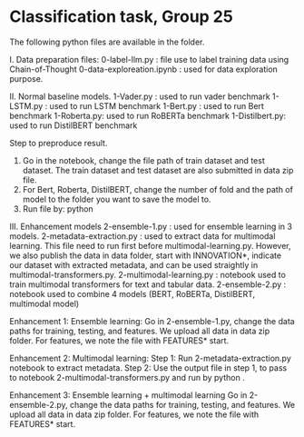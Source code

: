 # Classification task, Group 25

The following python files are available in the folder.

I. Data preparation files:
0-label-llm.py : file use to label training data using Chain-of-Thought
0-data-exploreation.ipynb : used for data exploration purpose.

II. Normal baseline models.
1-Vader.py : used to run vader benchmark
1-LSTM.py : used to run LSTM benchmark
1-Bert.py : used to run Bert benchmark
1-Roberta.py: used to run RoBERTa benchmark
1-Distilbert.py: used to run DistilBERT benchmark

Step to preproduce result.
1. Go in the notebook, change the file path of train dataset and test dataset. The train dataset and test dataset are also submitted in data zip file.
2. For Bert, Roberta, DistilBERT, change the number of fold and the path of model to the folder you want to save the model to.
3. Run file by: python <filename>

III. Enhancement models
2-ensemble-1.py : used for ensemble learning in 3 models.
2-metadata-extraction.py : used to extract data for multimodal learning. This file need to run first before multimodal-learning.py. However, we also publish the data in data folder, start with INNOVATION*, indicate our dataset with extracted metadata, and can be used straightly in multimodal-transformers.py.
2-multimodal-learning.py : notebook used to train multimodal transformers for text and tabular data.
2-ensemble-2.py : notebook used to combine 4 models (BERT, RoBERTa, DistilBERT, multimodal model)

Enhancement 1: Ensemble learning:
Go in 2-ensemble-1.py, change the data paths for training, testing, and features. We upload all data in data zip folder. For features, we note the file with FEATURES* start.

Enhancement 2: Multimodal learning:
Step 1: Run 2-metadata-extraction.py notebook to extract metadata.
Step 2: Use the output file in step 1, to pass to notebook 2-multimodal-transformers.py and run by python <filename>.

Enhancement 3: Ensemble learning + multimodal learning
Go in 2-ensemble-2.py, change the data paths for training, testing, and features. We upload all data in data zip folder. For features, we note the file with FEATURES* start.